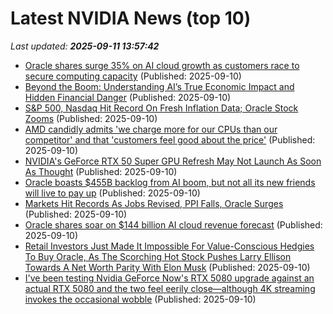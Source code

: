 # Latest NVIDIA News (top 10)
_Last updated: **2025-09-11 13:57:42**_

- [Oracle shares surge 35% on AI cloud growth as customers race to secure computing capacity](https://economictimes.indiatimes.com/markets/stocks/news/oracle-shares-surge-35-on-ai-cloud-growth-as-customers-race-to-secure-computing-capacity/articleshow/123811295.cms) (Published: 2025-09-10)
- [Beyond the Boom: Understanding AI’s True Economic Impact and Hidden Financial Danger](https://www.fairobserver.com/world-news/beyond-the-boom-understanding-ais-true-economic-impact-and-hidden-financial-danger/) (Published: 2025-09-10)
- [S&P 500, Nasdaq Hit Record On Fresh Inflation Data; Oracle Stock Zooms](https://www.ndtvprofit.com/markets/us-stock-market-today-sp-500-nasdaq-hit-record-on-fresh-inflation-data-oracle-stock-zooms) (Published: 2025-09-10)
- [AMD candidly admits 'we charge more for our CPUs than our competitor' and that 'customers feel good about the price'](https://www.pcgamer.com/hardware/processors/amd-candidly-admits-we-charge-more-for-our-cpus-than-our-competitor-and-that-customers-feel-good-about-the-price/) (Published: 2025-09-10)
- [NVIDIA's GeForce RTX 50 Super GPU Refresh May Not Launch As Soon As Thought](https://hothardware.com/news/nvidia-geforce-rtx-50-super-gpu-refresh-not-launch-soon) (Published: 2025-09-10)
- [Oracle boasts $455B backlog from AI boom, but not all its new friends will live to pay up](https://www.theregister.com/2025/09/10/oracle_cloud_llm_cash/) (Published: 2025-09-10)
- [Markets Hit Records As Jobs Revised, PPI Falls, Oracle Surges](https://www.forbes.com/sites/jjkinahan/2025/09/10/markets-hit-records-as-jobs-revised-ppi-falls-oracle-surges/) (Published: 2025-09-10)
- [Oracle shares soar on $144 billion AI cloud revenue forecast](https://qz.com/oracle-stock-144-billion-ai-cloud-revenue-forecast) (Published: 2025-09-10)
- [Retail Investors Just Made It Impossible For Value-Conscious Hedgies To Buy Oracle, As The Scorching Hot Stock Pushes Larry Ellison Towards A Net Worth Parity With Elon Musk](https://wccftech.com/retail-investors-just-made-it-impossible-for-value-conscious-hedgies-to-buy-oracle-as-the-scorching-hot-stock-pushes-larry-ellison-towards-a-net-worth-parity-with-elon-musk/) (Published: 2025-09-10)
- [I've been testing Nvidia GeForce Now's RTX 5080 upgrade against an actual RTX 5080 and the two feel eerily close—although 4K streaming invokes the occasional wobble](https://www.pcgamer.com/hardware/graphics-cards/ive-been-testing-nvidia-geforce-nows-rtx-5080-upgrade-against-an-actual-rtx-5080-and-the-two-feel-eerily-close-although-4k-streaming-invokes-the-occasional-wobble/) (Published: 2025-09-10)
